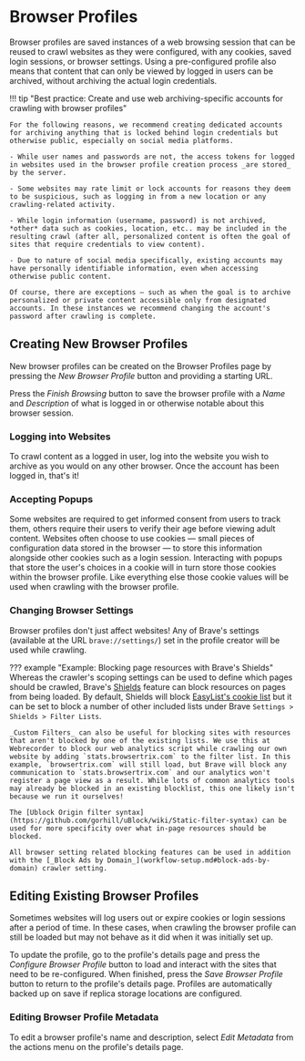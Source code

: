 # Browser Profiles

Browser profiles are saved instances of a web browsing session that can be reused to crawl websites as they were configured, with any cookies, saved login sessions, or browser settings. Using a pre-configured profile also means that content that can only be viewed by logged in users can be archived, without archiving the actual login credentials.

!!! tip "Best practice: Create and use web archiving-specific accounts for crawling with browser profiles"

    For the following reasons, we recommend creating dedicated accounts for archiving anything that is locked behind login credentials but otherwise public, especially on social media platforms.

    - While user names and passwords are not, the access tokens for logged in websites used in the browser profile creation process _are stored_ by the server.

    - Some websites may rate limit or lock accounts for reasons they deem to be suspicious, such as logging in from a new location or any crawling-related activity.

    - While login information (username, password) is not archived, *other* data such as cookies, location, etc.. may be included in the resulting crawl (after all, personalized content is often the goal of sites that require credentials to view content).

    - Due to nature of social media specifically, existing accounts may have personally identifiable information, even when accessing otherwise public content.

    Of course, there are exceptions — such as when the goal is to archive personalized or private content accessible only from designated accounts. In these instances we recommend changing the account's password after crawling is complete.

## Creating New Browser Profiles

New browser profiles can be created on the Browser Profiles page by pressing the _New Browser Profile_ button and providing a starting URL. 

Press the _Finish Browsing_ button to save the browser profile with a _Name_ and _Description_ of what is logged in or otherwise notable about this browser session.

### Logging into Websites

To crawl content as a logged in user, log into the website you wish to archive as you would on any other browser. Once the account has been logged in, that's it!

### Accepting Popups

Some websites are required to get informed consent from users to track them, others require their users to verify their age before viewing adult content. Websites often choose to use cookies — small pieces of configuration data stored in the browser — to store this information alongside other cookies such as a login session. Interacting with popups that store the user's choices in a cookie will in turn store those cookies within the browser profile. Like everything else those cookie values will be used when crawling with the browser profile.

### Changing Browser Settings

Browser profiles don't just affect websites! Any of Brave's settings (available at the URL `brave://settings/`) set in the profile creator will be used while crawling.

??? example "Example: Blocking page resources with Brave's Shields"
    Whereas the crawler's scoping settings can be used to define which pages should be crawled, Brave's [Shields](https://brave.com/shields/) feature can block resources on pages from being loaded. By default, Shields will block [EasyList's cookie list](https://easylist.to/) but it can be set to block a number of other included lists under Brave `Settings > Shields > Filter Lists`.

    _Custom Filters_ can also be useful for blocking sites with resources that aren't blocked by one of the existing lists. We use this at Webrecorder to block our web analytics script while crawling our own website by adding `stats.browsertrix.com` to the filter list. In this example, `browsertrix.com` will still load, but Brave will block any communication to `stats.browsertrix.com` and our analytics won't register a page view as a result. While lots of common analytics tools may already be blocked in an existing blocklist, this one likely isn't because we run it ourselves!

    The [Ublock Origin filter syntax](https://github.com/gorhill/uBlock/wiki/Static-filter-syntax) can be used for more specificity over what in-page resources should be blocked.

    All browser setting related blocking features can be used in addition with the [_Block Ads by Domain_](workflow-setup.md#block-ads-by-domain) crawler setting.

## Editing Existing Browser Profiles

Sometimes websites will log users out or expire cookies or login sessions after a period of time. In these cases, when crawling the browser profile can still be loaded but may not behave as it did when it was initially set up.

To update the profile, go to the profile's details page and press the _Configure Browser Profile_ button to load and interact with the sites that need to be re-configured. When finished, press the _Save Browser Profile_ button to return to the profile's details page. Profiles are automatically backed up on save if replica storage locations are configured.

### Editing Browser Profile Metadata

To edit a browser profile's name and description, select _Edit Metadata_ from the actions menu on the profile's details page.

